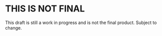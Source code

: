 # THIS IS NOT FINAL
This draft is still a work in progress and is not the final product. 
Subject to change.
